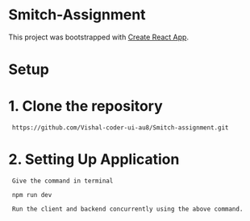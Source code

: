 # Smitch-Assignment
This project was bootstrapped with [Create React App](https://github.com/facebook/create-react-app).

# Setup

# 1. Clone the repository
    
     https://github.com/Vishal-coder-ui-au8/Smitch-assignment.git
  
# 2. Setting Up Application

     Give the command in terminal
     
     npm run dev
  
     Run the client and backend concurrently using the above command.

